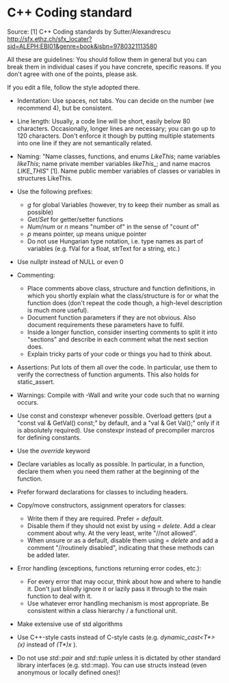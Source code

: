 C++ Coding standard
===================

Source: [1] C++ Coding standards by Sutter/Alexandrescu http://sfx.ethz.ch/sfx_locater?sid=ALEPH:EBI01&genre=book&isbn=9780321113580

All these are guidelines: You should follow them in general but you can break them in individual cases if you have concrete, specific reasons. If you don't agree with one of the points, please ask.

If you edit a file, follow the style adopted there.

* Indentation: Use spaces, not tabs. You can decide on the number (we recommend 4), but be consistent.
* Line length: Usually, a code line will be short, easily below 80 characters. Occasionally, longer lines are necessary; you can go up to 120 characters. Don't enforce it though by putting multiple statements into one line if they are not semantically related.

* Naming: "Name classes, functions, and enums *LikeThis*; name variables *likeThis*; name private member variables *likeThis_*; and name macros *LIKE_THIS*" [1]. Name public member variables of classes or variables in structures LikeThis.
* Use the following prefixes:
    * *g* for global Variables (however, try to keep their number as small as possible)
    * *Get*/*Set* for getter/setter functions
    * *Num*/*num* or *n* means "number of" in the sense of "count of"
    * *p* means pointer, *up* means unique pointer
    * Do not use Hungarian type notation, i.e. type names as part of variables (e.g. fVal for a float, strText for a string, etc.)
* Use nullptr instead of NULL or even 0

* Commenting:
    * Place comments above class, structure and function definitions, in which you shortly explain what the class/structure is for or what the function does (don't repeat the code though, a high-level description is much more useful).
    * Document function parameters if they are not obvious. Also document requirements these parameters have to fulfil.
    * Inside a longer function, consider inserting comments to split it into "sections" and describe in each comment what the next section does.
    * Explain tricky parts of your code or things you had to think about.

* Assertions: Put lots of them all over the code. In particular, use them to verify the correctness of function arguments. This also holds for static_assert.
* Warnings: Compile with -Wall and write your code such that no warning occurs.

* Use const and constexpr whenever possible. Overload getters (put a "const val & GetVal() const;" by default, and a "val & Get Val();" only if it is absolutely required). Use constexpr instead of precompiler marcros for defining constants.
* Use the *override* keyword
* Declare variables as locally as possible. In particular, in a function, declare them when you need them rather at the beginning of the function.
* Prefer forward declarations for classes to including headers.

* Copy/move constructors, assignment operators for classes:
    * Write them if they are required. Prefer *= default*.
    * Disable them if they should not exist by using *= delete*. Add a clear comment about why. At the very least, write "//not allowed".
    * When unsure or as a default, disable them using *= delete* and add a comment "//routinely disabled", indicating that these methods can be added later.
* Error handling (exceptions, functions returning error codes, etc.):
    * For every error that may occur, think about how and where to handle it. Don't just blindly ignore it or lazily pass it through to the main function to deal with it.
    * Use whatever error handling mechanism is most appropriate. Be consistent within a class hierarchy / a functional unit.
* Make extensive use of std algorithms
* Use C++-style casts instead of C-style casts (e.g. *dynamic_cast<T\*>(x)* instead of *(T\*)x* ).
* Do not use *std::pair* and *std::tuple* unless it is dictated by other standard library interfaces (e.g. std::map). You can use structs instead (even anonymous or locally defined ones)!
